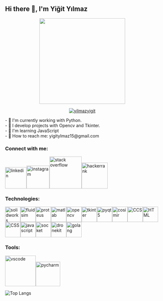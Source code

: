 ## Hi there 🚀, I'm Yiğit Yılmaz

<div  align="center"><img  src="https://media3.giphy.com/media/Id6dC0GQOOzPMXgcPv/giphy.gif?cid=790b7611e17d0cda66453ed0a443ab309021f15280d30f92&rid=giphy.gif&ct=g"  width="280"  alt=""></div>
<p align="center"><a href="https://github.com/ryo-ma/github-profile-trophy"><img src="https://github-profile-trophy.vercel.app/?username=yilmazyigit&title=Commit,MultiLanguage,Repositories,Stars,PullRequest,Issues&margin-w=5&no-bg=true" alt="yilmazyigit" /></a></p>

<p>
  - 🖖 I'm currently working with Python. <br>
  - 💪 I develop projects with Opencv and Tkinter.<br>
  - 🔧 I'm learning JavaScript<br>  
  - 💬 How to reach me: yigitylmaz15@gmail.com<br>      
</p>

### Connect with me:
[<img alt="linkedin" width="70px" src="https://img.shields.io/badge/LinkedIn-0077B5?style=for-the-badge&logo=linkedin&logoColor=white" />](https://www.linkedin.com/in/yiğit-yılmaz15/)[<img alt="instagram" width="75px" src="https://img.shields.io/badge/Instagram-E4405F?style=for-the-badge&logo=instagram&logoColor=white" />](https://www.instagram.com/yz.yigiit/)[<img alt="stack overflow" width="105px" src="https://img.shields.io/badge/Stack_Overflow-FE7A16?style=for-the-badge&logo=stack-overflow&logoColor=white" />](https://stackoverflow.com/users/16132597/yiğit-yılmaz)[<img alt="hackerrank" width="85px" src="https://img.shields.io/badge/-Hackerrank-2EC866?style=for-the-badge&logo=HackerRank&logoColor=white" />](https://www.hackerrank.com/yigitylmaz15?hr_r=1)

### Technologies:
[<img alt="solidworks" width="50px" src="https://user-images.githubusercontent.com/83499976/159558100-4a653638-be07-4d17-91cc-05f9f6651860.png" />](https://www.solidworks.com/tr)[<img alt="fluidsim" width="50px" src="https://user-images.githubusercontent.com/83499976/159560868-907c4212-b93f-438e-a9de-f811fdf5e76d.png" />](https://www.festo-didactic.com/tr-tr/destek/yazilim/fluidsim-pnoematik/fluidsim-p-4.0.htm)[<img alt="proteus" width="50px" src="https://user-images.githubusercontent.com/83499976/159561129-1369e0d8-8512-4867-aa25-feba94b0ce10.png" />](https://www.labcenter.com)[<img alt="matlab" width="50px" src="https://upload.wikimedia.org/wikipedia/commons/thumb/2/21/Matlab_Logo.png/667px-Matlab_Logo.png?20170128174110" />](https://www.mathworks.com/products/matlab.html)[<img alt="opencv" width="50px" src="https://user-images.githubusercontent.com/83499976/159564675-95578273-1a77-4342-b59d-a6ca36d3f621.png" />](https://opencv.org)[<img alt="tkinter" width="50px" src="https://user-images.githubusercontent.com/83499976/159561862-22065d8c-a40f-4428-92fc-d2dd9d6fe83b.png" />](https://docs.python.org/3/library/tkinter.html)[<img alt="pyqt5" width="50px" src="https://upload.wikimedia.org/wikipedia/commons/thumb/f/fc/Qt_logo_2013.svg/1200px-Qt_logo_2013.svg.png" />](https://pypi.org/project/PyQt5/)[<img alt="cosimir" width="50px" src="https://user-images.githubusercontent.com/83499976/159562513-0cb75908-12ee-499c-81c3-05c727448d0e.png" />](https://www.festo-didactic.com/ov3/media/customers/1100/00515236001075223537.pdf)[<img alt="CCS" width="50px" src="https://user-images.githubusercontent.com/83499976/159562686-aa381df9-0180-4dc5-8dcd-f416f76f1232.png" />](http://www.ccsinfo.com/compilers.php)[<img alt="HTML" width="50px" src="https://user-images.githubusercontent.com/83499976/159563049-ae22c087-ca7b-4f25-935f-3dc892655052.png" />](https://www.w3schools.com/html/)[<img alt="CSS" width="50px" src="https://user-images.githubusercontent.com/83499976/159563194-387ccf36-c36c-42f2-b3cb-f06655ccf399.png" />](https://www.w3schools.com/css/)[<img alt="javascript" width="50px" src="https://user-images.githubusercontent.com/83499976/159563369-3bb1bb09-0515-47ec-a915-3cf465316326.png" />](https://www.javascript.com)[<img alt="socket" width="50px" src="https://user-images.githubusercontent.com/83499976/159563448-cc72ba29-0bfd-42b6-8186-86a0f78987d7.png" />](https://docs.python.org/3/library/socket.html)[<img alt="dronekit" width="50px" src="https://avatars.githubusercontent.com/u/12973369?s=280&v=4" />](https://dronekit-python.readthedocs.io/en/latest/)[<img alt="golang" width="50px" src="[https://user-images.githubusercontent.com/83499976/159558100-4a653638-be07-4d17-91cc-05f9f6651860.png](https://go.dev/images/go-logo-white.svg)" />]([https://www.solidworks.com/tr](https://go.dev))

### Tools:

[<img alt="vscode" width="100px" src="https://img.shields.io/badge/Visual_Studio_Code-0078D4?style=for-the-badge&logo=visual%20studio%20code&logoColor=white" />](https://code.visualstudio.com)[<img alt="pycharm" width="80px" src="https://img.shields.io/badge/PyCharm-000000.svg?&style=for-the-badge&logo=PyCharm&logoColor=white" />](https://www.jetbrains.com/pycharm/)

![Top Langs](https://github-readme-stats.vercel.app/api/top-langs/?username=yilmazyigit&theme=tokyonight&hide=Python)

